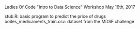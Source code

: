 Ladies Of Code "Intro to Data Science" Workshop
May 16th, 2017

stub.R: basic program to predict the price of drugs 
boites_medicaments_train.csv: dataset from the MDSF challenge